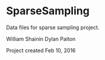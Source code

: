 # SparseSampling

Data files for sparse sampling project.

William Shainin
Dylan Paiton

Project created Feb 10, 2016

